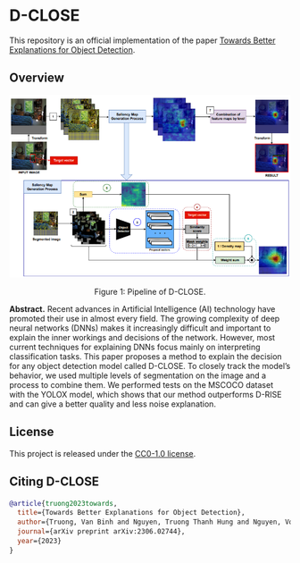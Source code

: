 # D-CLOSE
This repository is an official implementation of the paper [Towards Better Explanations for Object Detection](https://arxiv.org/pdf/2306.02744.pdf).
## Overview
<div align="center">
  <img src="./figure/fig_1.png">
</div>
<p align="center">
  Figure 1: Pipeline of D-CLOSE.
</p>

**Abstract.** Recent advances in Artificial Intelligence (AI) technology have promoted their use in almost every field. The growing complexity of deep neural networks (DNNs) makes it increasingly difficult and important to explain the inner workings and decisions of the network. However, most current techniques for explaining DNNs focus mainly on interpreting classification tasks. This paper proposes a method to explain the decision for any object detection model called D-CLOSE. To closely track the model’s behavior, we used multiple levels of segmentation on the image and a process to combine them. We performed tests on the MSCOCO dataset with the YOLOX model, which shows that our method outperforms D-RISE and can give a better quality and less noise explanation.

## License
This project is released under the [CC0-1.0 license](./LICENSE).

## Citing D-CLOSE
```bibtex
@article{truong2023towards,
  title={Towards Better Explanations for Object Detection},
  author={Truong, Van Binh and Nguyen, Truong Thanh Hung and Nguyen, Vo Thanh Khang and Nguyen, Quoc Khanh and Cao, Quoc Hung},
  journal={arXiv preprint arXiv:2306.02744},
  year={2023}
}
```
